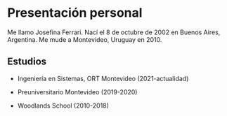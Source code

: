 # Presentación personal

Me llamo Josefina Ferrari. Nací el 8 de octubre de 2002 en Buenos Aires, Argentina. Me mude a Montevideo, Uruguay en 2010.


## Estudios

- Ingeniería en Sistemas, ORT Montevideo
  (2021-actualidad)

- Preuniversitario Montevideo 
  (2019-2020)

- Woodlands School
  (2010-2018)